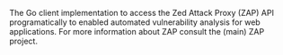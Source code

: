 The Go client implementation to access the Zed Attack Proxy (ZAP) API programatically to enabled automated vulnerability analysis for web applications. For more information about ZAP consult the (main) ZAP project.

